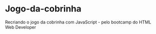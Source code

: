 # Jogo-da-cobrinha
Recriando o jogo da cobrinha com JavaScript - pelo bootcamp do HTML Web Developer
